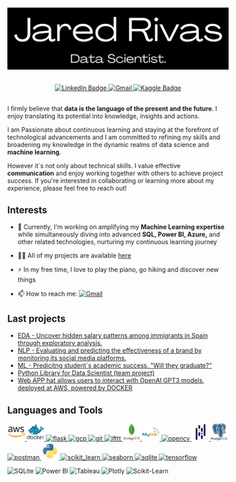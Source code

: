 <div id="header" align="center">
 <div align="center" style="margin-top: -20px; margin-bottom: 30px;">
    <img src="images/Jared%20Rivas%20(1).png" width="700">
 </div>
 <div id="badges">
  <a href="https://www.linkedin.com/in/migueldefrutosrevilla/">
    <img src="https://img.shields.io/badge/LinkedIn-blue?style=for-the-badge&logo=linkedin&logoColor=white" alt="LinkedIn Badge"/>
  </a>
  <a href="mailto:rivasoballe@gmail.com">
  <img src="https://img.shields.io/badge/-Gmail-c14438?style=flat&logo=Gmail&logoColor=white" alt="Gmail" width="80" >
</a>
  <a href="https://www.kaggle.com/jaredrivasoballe">
    <img src="https://img.shields.io/badge/Kaggle-20BEFF?style=for-the-badge&logo=kaggle&logoColor=white" alt="Kaggle Badge"/>
  </a>
  
</div>
  <h2></h2>
</div>

I firmly believe that **data is the language of the present and the future**. I enjoy translating its potential into knowledge, insights and actions. 

I am Passionate about continuous learning and staying at the forefront of technological advancements and I am committed to refining my skills and broadening my knowledge in the dynamic realms of data science and **machine learning**.
 
However it´s not only about technical skills. I value effective **communication** and enjoy working together with others to achieve project success. If you're interested in collaborating or learning more about my experience, please feel free to reach out!
 
 
## Interests
- 🔭 Currently, I'm working on amplifying my **Machine Learning expertise** while simultaneously diving into advanced **SQL, Power BI, Azure,** and other related technologies, nurturing my continuous learning journey

- 👨‍💻 All of my projects are available [here](https://github.com/JaredR33?tab=repositories)

- ⚡ In my free time, I love to play the piano, go hiking and discover new things

- 📫 How to reach me: [![Gmail](https://img.shields.io/badge/-Gmail-c14438?style=flat&logo=Gmail&logoColor=white)](mailto:rivasoballe@gmail)

## Last projects 
- [EDA - Uncover hidden salary patterns among immigrants in Spain through exploratory analysis.](https://github.com/JaredR33/EDA)
- [NLP - Evaluating and predicting the effectiveness of a brand by monitoring its social media platforms.](https://github.com/JaredR33/Twitter-sentiment-analysis)
- [ML - Predicitng student´s academic success. "Will they graduate?"](https://github.com/JaredR33/Machine-Learning-Project)
- [Python Library for Data Scientist (team project)](https://github.com/JaredR33/MachineLearningToolKit)
- [Web APP hat allows users to interact with OpenAI GPT3 models, deployed at AWS, powered by DOCKER](https://github.com/JaredR33/ChatGPT-App-Post-creator)

## Languages and Tools

<p align="left"> <a href="https://aws.amazon.com" target="_blank" rel="noreferrer"> <img src="https://raw.githubusercontent.com/devicons/devicon/master/icons/amazonwebservices/amazonwebservices-original-wordmark.svg" alt="aws" width="40" height="40"/> </a> <a href="https://www.docker.com/" target="_blank" rel="noreferrer"> <img src="https://raw.githubusercontent.com/devicons/devicon/master/icons/docker/docker-original-wordmark.svg" alt="docker" width="40" height="40"/> </a> <a href="https://flask.palletsprojects.com/" target="_blank" rel="noreferrer"> <img src="https://www.vectorlogo.zone/logos/pocoo_flask/pocoo_flask-icon.svg" alt="flask" width="40" height="40"/> </a> <a href="https://cloud.google.com" target="_blank" rel="noreferrer"> <img src="https://www.vectorlogo.zone/logos/google_cloud/google_cloud-icon.svg" alt="gcp" width="40" height="40"/> </a> <a href="https://git-scm.com/" target="_blank" rel="noreferrer"> <img src="https://www.vectorlogo.zone/logos/git-scm/git-scm-icon.svg" alt="git" width="40" height="40"/> </a> <a href="https://ifttt.com/" target="_blank" rel="noreferrer"> <img src="https://www.vectorlogo.zone/logos/ifttt/ifttt-ar21.svg" alt="ifttt" width="40" height="40"/> </a> <a href="https://www.mongodb.com/" target="_blank" rel="noreferrer"> <img src="https://raw.githubusercontent.com/devicons/devicon/master/icons/mongodb/mongodb-original-wordmark.svg" alt="mongodb" width="40" height="40"/> </a> <a href="https://www.mysql.com/" target="_blank" rel="noreferrer"> <img src="https://raw.githubusercontent.com/devicons/devicon/master/icons/mysql/mysql-original-wordmark.svg" alt="mysql" width="40" height="40"/> </a> <a href="https://opencv.org/" target="_blank" rel="noreferrer"> <img src="https://www.vectorlogo.zone/logos/opencv/opencv-icon.svg" alt="opencv" width="40" height="40"/> </a> <a href="https://pandas.pydata.org/" target="_blank" rel="noreferrer"> <img src="https://raw.githubusercontent.com/devicons/devicon/2ae2a900d2f041da66e950e4d48052658d850630/icons/pandas/pandas-original.svg" alt="pandas" width="40" height="40"/> </a> <a href="https://www.postgresql.org" target="_blank" rel="noreferrer"> <img src="https://raw.githubusercontent.com/devicons/devicon/master/icons/postgresql/postgresql-original-wordmark.svg" alt="postgresql" width="40" height="40"/> </a> <a href="https://postman.com" target="_blank" rel="noreferrer"> <img src="https://www.vectorlogo.zone/logos/getpostman/getpostman-icon.svg" alt="postman" width="40" height="40"/> </a> <a href="https://www.python.org" target="_blank" rel="noreferrer"> <img src="https://raw.githubusercontent.com/devicons/devicon/master/icons/python/python-original.svg" alt="python" width="40" height="40"/> </a> <a href="https://scikit-learn.org/" target="_blank" rel="noreferrer"> <img src="https://upload.wikimedia.org/wikipedia/commons/0/05/Scikit_learn_logo_small.svg" alt="scikit_learn" width="40" height="40"/> </a> <a href="https://seaborn.pydata.org/" target="_blank" rel="noreferrer"> <img src="https://seaborn.pydata.org/_images/logo-mark-lightbg.svg" alt="seaborn" width="40" height="40"/> </a> <a href="https://www.sqlite.org/" target="_blank" rel="noreferrer"> <img src="https://www.vectorlogo.zone/logos/sqlite/sqlite-icon.svg" alt="sqlite" width="40" height="40"/> </a> <a href="https://www.tensorflow.org" target="_blank" rel="noreferrer"> <img src="https://www.vectorlogo.zone/logos/tensorflow/tensorflow-icon.svg" alt="tensorflow" width="40" height="40"/> </a> </p>

 
![SQLite](https://img.shields.io/badge/SQLite-07405E?style=for-the-badge&logo=sqlite&logoColor=white) ![Power BI](https://img.shields.io/badge/PowerBI-F2C811?style=for-the-badge&logo=Power%20BI&logoColor=white) ![Tableau](https://img.shields.io/badge/Tableau-E97627?style=for-the-badge&logo=Tableau&logoColor=white) ![Plotly](https://img.shields.io/badge/Plotly-239120?style=for-the-badge&logo=plotly&logoColor=white) ![Scikit-Learn](https://img.shields.io/badge/scikit_learn-F7931E?style=for-the-badge&logo=scikit-learn&logoColor=white)
         
</div>





